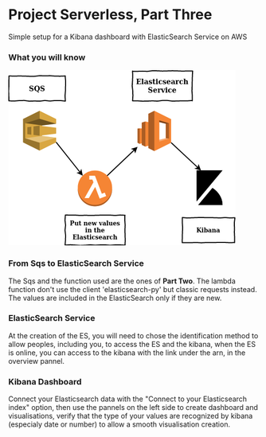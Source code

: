 # Project Serverless, Part Three
Simple setup for a Kibana dashboard with ElasticSearch Service on AWS

### What you will know
![global schema](../images/rapport3.png)

### From Sqs to ElasticSearch Service
The Sqs and the function used are the ones of **Part Two**.
The lambda function don't use the client 'elasticsearch-py' but classic requests instead. The values are included in the ElasticSearch only if they are new.

### ElasticSearch Service
At the creation of the ES, you will need to chose the identification method to allow peoples, including you, to access the ES and the kibana, when the ES is online, you can access to the kibana with the link under the arn, in the overview pannel.

### Kibana Dashboard
Connect your Elasticsearch data with the "Connect to your Elasticsearch index" option, then use the pannels on the left side to create dashboard and visualisations, verify that the type of your values are recognized by kibana (especialy date or number) to allow a smooth visualisation creation.
